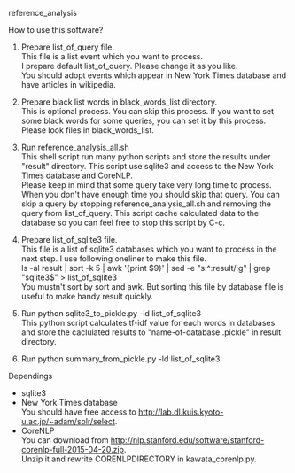 reference_analysis

How to use this software?
1. Prepare list_of_query file.   
This file is a list event which you want to process.  
I prepare default list_of_query. Please change it as you like.  
You should adopt events which appear in New York Times database and have articles in wikipedia.

2. Prepare black list words in black_words_list directory.  
This is optional process. You can skip this process. If you want to set some black words for some queries, you can set it by this process. Please look files in black_words_list.

2. Run reference_analysis_all.sh  
This shell script run many python scripts and store the results under "result" directory. This script use sqlite3 and access to the New York Times database and CoreNLP.  
Please keep in mind that some query take very long time to process. When you don't have enough time you should skip that query. You can skip a query by stopping reference_analysis_all.sh and removing the query from list_of_query. This script cache calculated data to the database so you can feel free to stop this script by C-c.

3. Prepare list_of_sqlite3 file.  
This file is a list of sqlite3 databases which you want to process in the next step. I use following oneliner to make this file.  
ls -al result | sort -k 5 | awk '{print $9}' | sed -e "s:^:result/:g" | grep "sqlite3$" > list_of_sqlite3  
You mustn't sort by sort and awk. But sorting this file by database file is useful to make handy result quickly.

4. Run python sqlite3_to_pickle.py -ld list_of_sqlite3  
This python script calculates tf-idf value for each words in databases and store the caclulated results to "name-of-database .pickle" in result directory.

5. Run python summary_from_pickle.py -ld list_of_sqlite3

Dependings  
- sqlite3
- New York Times database  
 You should have free access to http://lab.dl.kuis.kyoto-u.ac.jp/~adam/solr/select.
- CoreNLP  
You can download from http://nlp.stanford.edu/software/stanford-corenlp-full-2015-04-20.zip.  
Unzip it and rewrite CORENLPDIRECTORY in kawata_corenlp.py.
